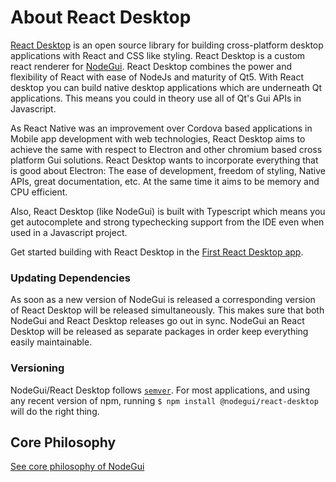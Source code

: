 # About React Desktop

[React Desktop](https://github.com/master-atul/react-desktop) is an open source library for building cross-platform desktop applications with React and CSS like styling. React Desktop is a custom react renderer for [NodeGui](https://github.com/master-atul/nodegui). React Desktop combines the power and flexibility of React with ease of NodeJs and maturity of Qt5. With React desktop you can build native desktop applications which are underneath Qt applications. This means you could in theory use all of Qt's Gui APIs in Javascript.

As React Native was an improvement over Cordova based applications in Mobile app development with web technologies, React Desktop aims to achieve the same with respect to Electron and other chromium based cross platform Gui solutions. React Desktop wants to incorporate everything that is good about Electron: The ease of development, freedom of styling, Native APIs, great documentation, etc. At the same time it aims to be memory and CPU efficient.

Also, React Desktop (like NodeGui) is built with Typescript which means you get autocomplete and strong typechecking support from the IDE even when used in a Javascript project.

Get started building with React Desktop in the [First React Desktop app](react/first-app.md).

### Updating Dependencies

As soon as a new version of NodeGui is released a corresponding version of React Desktop will be released simultaneously. This makes sure that both NodeGui and React Desktop releases go out in sync. NodeGui an React Desktop will be released as separate packages in order keep everything easily maintainable.

### Versioning

NodeGui/React Desktop follows [`semver`](https://semver.org).
For most applications, and using any recent version of npm,
running `$ npm install @nodegui/react-desktop` will do the right thing.

## Core Philosophy

[See core philosophy of NodeGui](tutorial/about?id=core-philosophy)
